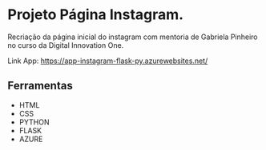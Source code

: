 # Projeto Página Instagram.

Recriação da página inicial do instagram com mentoria de Gabriela Pinheiro no curso da Digital Innovation One.

Link App:  https://app-instagram-flask-py.azurewebsites.net/

## Ferramentas

* HTML
* CSS
* PYTHON
* FLASK
* AZURE